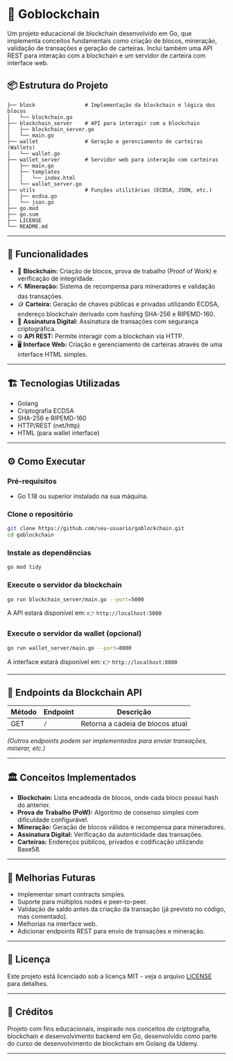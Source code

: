 # 🧠 Goblockchain

Um projeto educacional de blockchain desenvolvido em Go, que implementa conceitos fundamentais como criação de blocos, mineração, validação de transações e geração de carteiras. Inclui também uma API REST para interação com a blockchain e um servidor de carteira com interface web.

## 📦 Estrutura do Projeto

```
├── block                # Implementação da blockchain e lógica dos blocos
│   └── blockchain.go
├── blockchain_server    # API para interagir com a blockchain
│   ├── blockchain_server.go
│   └── main.go
├── wallet               # Geração e gerenciamento de carteiras (Wallets)
│   └── wallet.go
├── wallet_server        # Servidor web para interação com carteiras
│   ├── main.go
│   ├── templates
│   │   └── index.html
│   └── wallet_server.go
├── utils                # Funções utilitárias (ECDSA, JSON, etc.)
│   ├── ecdsa.go
│   └── json.go
├── go.mod
├── go.sum
├── LICENSE
└── README.md
```

---

## 🚀 Funcionalidades

* 🔗 **Blockchain:** Criação de blocos, prova de trabalho (Proof of Work) e verificação de integridade.
* ⛏️ **Mineração:** Sistema de recompensa para mineradores e validação das transações.
* 🪙 **Carteira:** Geração de chaves públicas e privadas utilizando ECDSA, endereço blockchain derivado com hashing SHA-256 e RIPEMD-160.
* 🔐 **Assinatura Digital:** Assinatura de transações com segurança criptográfica.
* 🌐 **API REST:** Permite interagir com a blockchain via HTTP.
* 🖥️ **Interface Web:** Criação e gerenciamento de carteiras através de uma interface HTML simples.

---

## 🏗️ Tecnologias Utilizadas

* Golang
* Criptografia ECDSA
* SHA-256 e RIPEMD-160
* HTTP/REST (net/http)
* HTML (para wallet interface)

---

## ⚙️ Como Executar

### Pré-requisitos

* Go 1.18 ou superior instalado na sua máquina.

### Clone o repositório

```bash
git clone https://github.com/seu-usuario/goblockchain.git
cd goblockchain
```

### Instale as dependências

```bash
go mod tidy
```

### Execute o servidor da blockchain

```bash
go run blockchain_server/main.go --port=5000
```

A API estará disponível em:
👉 `http://localhost:5000`

### Execute o servidor da wallet (opcional)

```bash
go run wallet_server/main.go --port=8080
```

A interface estará disponível em:
👉 `http://localhost:8080`

---

## 📑 Endpoints da Blockchain API

| Método | Endpoint | Descrição                        |
| ------ | -------- | -------------------------------- |
| GET    | `/`      | Retorna a cadeia de blocos atual |

*(Outros endpoints podem ser implementados para enviar transações, minerar, etc.)*

---

## 🏛️ Conceitos Implementados

* **Blockchain:** Lista encadeada de blocos, onde cada bloco possui hash do anterior.
* **Prova de Trabalho (PoW):** Algoritmo de consenso simples com dificuldade configurável.
* **Mineração:** Geração de blocos válidos e recompensa para mineradores.
* **Assinatura Digital:** Verificação da autenticidade das transações.
* **Carteiras:** Endereços públicos, privados e codificação utilizando Base58.

---

## 🔧 Melhorias Futuras

* Implementar smart contracts simples.
* Suporte para múltiplos nodes e peer-to-peer.
* Validação de saldo antes da criação da transação (já previsto no código, mas comentado).
* Melhorias na interface web.
* Adicionar endpoints REST para envio de transações e mineração.

---

## 📜 Licença

Este projeto está licenciado sob a licença MIT - veja o arquivo [LICENSE](./LICENSE) para detalhes.

---

## 🙌 Créditos

Projeto com fins educacionais, inspirado nos conceitos de criptografia, blockchain e desenvolvimento backend em Go, desenvolvido como parte do curso de desenvolvimento de blockchain em Golang da Udemy.

---

